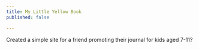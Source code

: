 ```yaml
---
title: My Little Yellow Book
published: false

---
```

Created a simple site for a friend promoting their journal for kids aged 7-11?